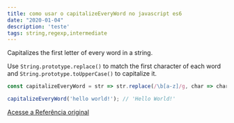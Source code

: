 ```yaml
---
title: como usar o capitalizeEveryWord no javascript es6
date: "2020-01-04"
description: 'teste'
tags: string,regexp,intermediate
---
```


Capitalizes the first letter of every word in a string.

Use `String.prototype.replace()` to match the first character of each word and `String.prototype.toUpperCase()` to capitalize it.

```js
const capitalizeEveryWord = str => str.replace(/\b[a-z]/g, char => char.toUpperCase());
```

```js
capitalizeEveryWord('hello world!'); // 'Hello World!'
```


[Acesse a Referência original](http://github.com/30-seconds/)
